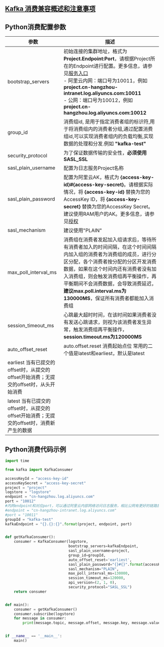 ## [Kafka 消费兼容概述和注意事项](./overview.md)

## Python消费配置参数

| 参数                                                       | 描述                                                                                                                                                                                                                                                                                                               |
|----------------------------------------------------------|------------------------------------------------------------------------------------------------------------------------------------------------------------------------------------------------------------------------------------------------------------------------------------------------------------------|
| bootstrap_servers                                        | 初始连接的集群地址，格式为**Project.Endpoint:Port**，请根据Project所在的Endpoint进行配置。更多信息，请参见[服务入口](https://help.aliyun.com/document_detail/29008.htm#reference-wgx-pwq-zdb)<br/> - 阿里云内网：端口号为10011，例如 **project.cn-hangzhou-intranet.log.aliyuncs.com:10011** <br/>- 公网：端口号为10012，例如 **project.cn-hangzhou.log.aliyuncs.com:10012** |
| group_id                                                 | 消费组id, 是用于指定消费者组的标识符,用于将消费组内的消费者分组,通过配置消费组id,可以实现消费者组内的负载均衡,实现数据的处理和分发.例如 **"kafka-test"**                                                                                                                                                                                                                       |
| security_protocol                                        | 为了保证数据传输的安全性，**必须使用SASL_SSL**                                                                                                                                                                                                                                                                                    |
| sasl_plain_username                                      | 配置为日志服务Project名称                                                                                                                                                                                                                                                                                                |
| sasl_plain_password                                      | 配置为阿里云AK，格式为 **{access-key-id}#{access-key-secret}**。请根据实际情况，将 **{access-key-id}** 替换为您的AccessKey ID，将 **{access-key-secret}** 替换为您的AccessKey Secret。建议使用RAM用户的AK。更多信息，请参见[授权](https://help.aliyun.com/document_detail/47664.htm#task-xsk-ttc-ry)                                                                |
| sasl_mechanism                                           | 建议使用"PLAIN"                                                                                                                                                                                                                                                                                                      |
| max_poll_interval_ms                                     | 消费组在消费者发起加入组请求后，等待所有消费者加入的时间间隔，在这个时间间隔内加入组的消费者为消费组的成员，进行分区分配，各个消费者按分配的分区开发消费数据，如果在这个时间内还有消费者没有加入消费组，则会触发消费组再平衡操作，再平衡期间不会消费数据，会导致消费延迟，**建议max.poll.interval.ms为130000MS**，保证所有消费者都能加入消费组                                                                                                                          |
| session_timeout_ms                                       | 心跳最大超时时间，在该时间如果消费者没有发送心跳请求，则视为该消费者发生异常，触发消费组再平衡操作，**session.timeout.ms为120000MS**                                                                                                                                                                                                                                |
| auto_offset_reset                                        | auto.offset.reset 消费起始点位 常用的二个值是latest和earliest，默认是latest                                                                                                                                                                                                                                                        |
| earliest 当有已提交的offset时，从提交的offset开始消费；无提交的offset时，从头开始消费 |                                                                                                                                                                                                                                                                                                                  |
| latest 当有已提交的offset时，从提交的offset开始消费；无提交的offset时，消费新产生的数据 |                                                                                                                                                                                                                                                                                                                  |

## Python消费代码示例

```python
import time

from kafka import KafkaConsumer

accessKeyId = "access-key-id"
accessKeySecret = "access-key-secret"
project = "project"
logstore = "logstore"
endpoint = "cn-hangzhou.log.aliyuncs.com"
port = "10012"
#内网endpoint和对应port，可以通过阿里云内部网络访问日志服务，相比公网有更好的链路质量和安全性，详见文档 https://help.aliyun.com/document_detail/29008.htm#reference-wgx-pwq-zdb
#endpoint = "cn-hangzhou-intranet.log.aliyuncs.com"
#port = "10011"
groupId = "kafka-test"
kafkaEndpoint = "{}.{}:{}".format(project, endpoint, port)


def getKafkaConsumer():
    consumer = KafkaConsumer(logstore,
                             bootstrap_servers=kafkaEndpoint,
                             sasl_plain_username=project,
                             group_id=groupId,
                             auto_offset_reset='earliest',
                             sasl_plain_password="{}#{}".format(accessKeyId, accessKeySecret),
                             sasl_mechanism="PLAIN",
                             max_poll_interval_ms=130000,
                             session_timeout_ms=120000,
                             api_version=(2, 1, 0),
                             security_protocol="SASL_SSL")
    return consumer


def main():
    consumer = getKafkaConsumer()
    consumer.subscribe(logstore)
    for message in consumer:
        print(message.topic, message.offset, message.key, message.value, message.value, message.partition)


if __name__ == '__main__':
    main()
```
